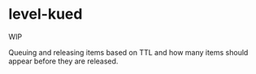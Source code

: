 # level-kued

WIP

Queuing and releasing items based on TTL and how many items should appear before they are released.
